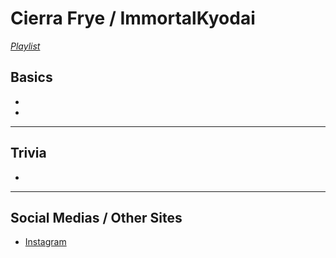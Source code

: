# Cierra Frye / ImmortalKyodai
[*Playlist*](https://www.youtube.com/playlist?list=PLwlijWXtmIKiReI9-gYwSiZPgcMvf8cQUm)

## Basics
- 
- 
----
## Trivia
- 
----
## Social Medias / Other Sites
- [Instagram](https://instagram.com/vt_immortal?igshid=146748sk76rfj)